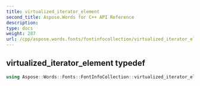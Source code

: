 ```yaml
---
title: virtualized_iterator_element
second_title: Aspose.Words for C++ API Reference
description: 
type: docs
weight: 287
url: /cpp/aspose.words.fonts/fontinfocollection/virtualized_iterator_element/
---
```

## virtualized_iterator_element typedef




```cpp
using Aspose::Words::Fonts::FontInfoCollection::virtualized_iterator_element =  typename iterator_holder_type::virtualized_iterator_element
```

